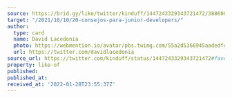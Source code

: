 ```yaml
---
source: https://brid.gy/like/twitter/kinduff/1447243329343721472/388608224
target: "/2021/10/10/20-consejos-para-junior-developers/"
author:
  type: card
  name: David Lacedonia
  photo: https://webmention.io/avatar/pbs.twimg.com/55a2d5366945aadedfc22117151448a1c05ead07150a5502188a8ec44aea5e94.jpg
  url: https://twitter.com/davidlacedonia
source_url: https://twitter.com/kinduff/status/1447243329343721472#favorited-by-388608224
property: like-of
published:
published_at:
received_at: '2022-01-28T23:55:37Z'
---
```


